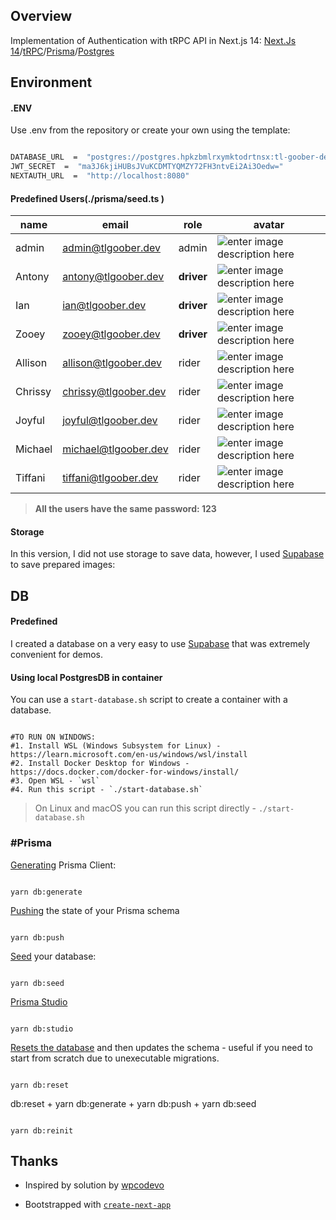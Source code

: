 
## Overview

Implementation of Authentication with tRPC API in Next.js 14: [Next.Js 14](https://nextjs.org/blog/next-14)/[tRPC](https://trpc.io/docs/v9/nextjs)/[Prisma](https://www.prisma.io/)/[Postgres](https://www.postgresql.org/)

## Environment

#### .ENV

Use .env from the repository or create your own using the template:

```bash

DATABASE_URL  =  "postgres://postgres.hpkzbmlrxymktodrtnsx:tl-goober-demo2024@aws-0-us-east-1.pooler.supabase.com:5432/postgres?schema=public"
JWT_SECRET  =  "ma3J6kjiHUBsJVuKCDMTYQMZY72FH3ntvEi2Ai3Oedw="
NEXTAUTH_URL  =  "http://localhost:8080"

```

#### Predefined Users(./prisma/seed.ts )

| name | email |role |avatar |
| ------------ | ------------ | ------------ | ------------ |
| admin | <admin@tlgoober.dev>| admin | ![enter image description here](https://hpkzbmlrxymktodrtnsx.supabase.co/storage/v1/object/public/tl-goober/admin.png)
| Antony | <antony@tlgoober.dev>| **driver** |![enter image description here](https://hpkzbmlrxymktodrtnsx.supabase.co/storage/v1/object/public/tl-goober/defaultAvatars_m004.png)
| Ian | <ian@tlgoober.dev>| **driver** |![enter image description here](https://hpkzbmlrxymktodrtnsx.supabase.co/storage/v1/object/public/tl-goober/defaultAvatars_m001.png)
| Zooey | <zooey@tlgoober.dev>| **driver** |![enter image description here](https://hpkzbmlrxymktodrtnsx.supabase.co/storage/v1/object/public/tl-goober/defaultAvatars_f001.png)
| Allison | <allison@tlgoober.dev>| rider |![enter image description here](https://hpkzbmlrxymktodrtnsx.supabase.co/storage/v1/object/public/tl-goober/defaultAvatars_f002.png)
| Chrissy | <chrissy@tlgoober.dev>| rider |![enter image description here](https://hpkzbmlrxymktodrtnsx.supabase.co/storage/v1/object/public/tl-goober/defaultAvatars_f003.png)
| Joyful | <joyful@tlgoober.dev>| rider | ![enter image description here](https://hpkzbmlrxymktodrtnsx.supabase.co/storage/v1/object/public/tl-goober/defaultAvatars_f004.png)
| Michael | <michael@tlgoober.dev>| rider |![enter image description here](https://hpkzbmlrxymktodrtnsx.supabase.co/storage/v1/object/public/tl-goober/defaultAvatars_m002.png)
| Tiffani | <tiffani@tlgoober.dev>| rider |![enter image description here](https://hpkzbmlrxymktodrtnsx.supabase.co/storage/v1/object/public/tl-goober/defaultAvatars_m003.png)

> **All the users have the same password: 123**

#### Storage

In this version, I did not use storage to save data, however, I used [Supabase](https://supabase.com/) to save prepared images:

## DB

#### Predefined

I created a database on a very easy to use [Supabase](https://supabase.com/) that was extremely convenient for demos.

#### Using local PostgresDB in container

You can use a `start-database.sh` script to create a container with a database.

```

#TO RUN ON WINDOWS:
#1. Install WSL (Windows Subsystem for Linux) - https://learn.microsoft.com/en-us/windows/wsl/install
#2. Install Docker Desktop for Windows - https://docs.docker.com/docker-for-windows/install/
#3. Open WSL - `wsl`
#4. Run this script - `./start-database.sh`

```

>On Linux and macOS you can run this script directly - `./start-database.sh`

### #Prisma

[Generating](https://www.prisma.io/docs/orm/prisma-client/setup-and-configuration/generating-prisma-client) Prisma Client:

```

yarn db:generate

```

[Pushing](https://www.prisma.io/docs/orm/reference/prisma-cli-reference#db-push) the state of your Prisma schema

```

yarn db:push

```

[Seed](https://www.prisma.io/docs/orm/prisma-client/setup-and-configuration/generating-prisma-client)  your database:

```

yarn db:seed

```


[Prisma Studio](https://www.prisma.io/studio)

```

yarn db:studio

```

[Resets the database](https://fig.io/manual/prisma/db/push) and then updates the schema - useful if you need to start from scratch due to unexecutable migrations.

```

yarn db:reset

```

db:reset + yarn db:generate + yarn db:push + yarn db:seed
```

yarn db:reinit

```

## Thanks

- Inspired by solution by [wpcodevo](https://github.com/wpcodevo/nextjs14-trpc-authentication)

- Bootstrapped with [`create-next-app`](https://github.com/vercel/next.js/tree/canary/packages/create-next-app)
